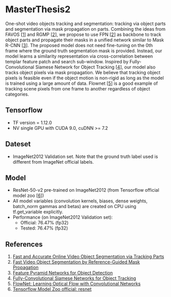# MasterThesis2
One-shot video objects tracking and segmentation: tracking via object parts and segmentation via mask propagation on parts. Combining the ideas from
FAVOS \[[1](https://github.com/JingchunCheng/FAVOS)\] and RGMP \[[2](https://github.com/seoungwugoh/RGMP)\], we propose to use
FPN \[[2](https://arxiv.org/abs/1612.03144)\] as backbone to track object parts and propagate their masks in a unified network similar to Mask R-CNN \[[3](https://arxiv.org/abs/1703.06870)\].
The proposed model does not need fine-tuning on the 0th frame where the ground truth segmentation mask is provided. Instead, our model learns a similarity representation via
cross-correlation between templar feature patch and search sub-window. Inspired by Fully-Convolutional Siamese Network for Object Tracking \[[4](https://arxiv.org/abs/1606.09549)\], our model also tracks object pixels
 via mask propagation. We believe that tracking object pixels is feasible even if the object motion is non-rigid as long as the model is trained using a large
 amount of data. Flownet \[[5](https://arxiv.org/abs/1504.06852)\] is a good example of tracking scene pixels from one frame to another regardless of object categories.

## Tensorflow
* TF version = 1.12.0
* NV single GPU with CUDA 9.0, cuDNN >= 7.2

## Dateset
* ImageNet2012 Validation set. Note that the ground truth label used is different from ImageNet official labels.

## Model
* ResNet-50-v2 pre-trained on ImageNet2012 (from Tensorflow official model zoo \[[6](https://github.com/tensorflow/models/tree/r1.8.0/official/resnet)\])
* All model variables (convolution kernels, biases, dense weights, batch_norm gammas and betas) are created on CPU using tf.get_variable explicitly.
* Performance (on ImageNet2012 Validation set):
    * Official: 76.47% (fp32)
    * Tested: 76.47% (fp32)



## References
1. [Fast and Accurate Online Video Object Segmentation via Tracking Parts](https://github.com/JingchunCheng/FAVOS)
2. [Fast Video Object Segmentation by Reference-Guided Mask Propagation](https://github.com/seoungwugoh/RGMP)
3. [Feature Pyramid Networks for Object Detection](https://arxiv.org/abs/1612.03144)
4. [Fully-Convolutional Siamese Networks for Object Tracking](https://arxiv.org/abs/1606.09549)
5. [FlowNet: Learning Optical Flow with Convolutional Networks](https://arxiv.org/abs/1504.06852)
6. [Tensorflow Model Zoo official: resnet](https://github.com/tensorflow/models/tree/r1.8.0/official/resnet)
